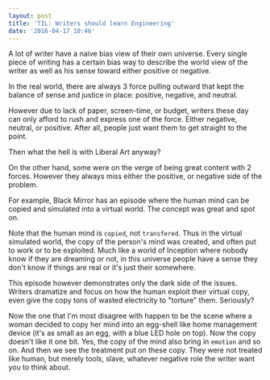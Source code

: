 ```yaml
---
layout: post
title: 'TIL: Writers should learn Engineering'
date: '2016-04-17 10:46'
---
```


A lot of writer have a naive bias view of their own universe. Every single piece of writing has a certain bias way to describe the world view of the writer as well as his sense toward either positive or negative.

In the real world, there are always 3 force pulling outward that kept the balance of sense and justice in place: positive, negative, and neutral.

However due to lack of paper, screen-time, or budget, writers these day can only afford to rush and express one of the force. Either negative, neutral, or positive. After all, people just want them to get straight to the point.

Then what the hell is with Liberal Art anyway?

On the other hand, some were on the verge of being great content with 2 forces. However they always miss either the positive, or negative side of the problem.

For example, Black Mirror has an episode where the human mind can be copied and simulated into a virtual world. The concept was great and spot on.

Note that the human mind is `copied`, not `transfered`. Thus in the virtual simulated world, the copy of the person's mind was created, and often put to work or to be exploited. Much like a world of Inception where nobody know if they are dreaming or not, in this universe people have a sense they don't know if things are real or it's just their somewhere.

This episode however demonstrates only the dark side of the issues. Writers dramatize and focus on how the human exploit their virtual copy, even give the copy tons of wasted electricity to "torture" them. Seriously?

Now the one that I'm most disagree with happen to be the scene where a woman decided to copy her mind into an egg-shell like home management device (it's as small as an egg, with a blue LED hole on top). Now the copy doesn't like it one bit. Yes, the copy of the mind also bring in `emotion` and so on. And then we see the treatment put on these copy. They were not treated like human, but merely tools, slave, whatever negative role the writer want you to think about.

